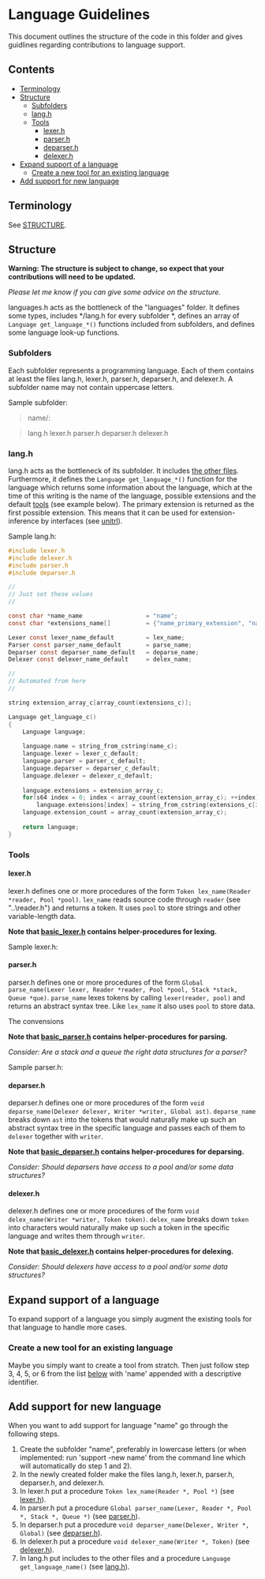 # Language Guidelines

This document outlines the structure of the code in this folder and gives guidlines regarding contributions to language support.

## Contents

- [Terminology](#terminology)
- [Structure](#structure)
  - [Subfolders](#subfolders)
  - [lang.h](#langh)
  - [Tools](#tools)
    - [lexer.h](#lexerh)
    - [parser.h](#parserh)
    - [deparser.h](#deparserh)
    - [delexer.h](#delexerh)
- [Expand support of a language](#expand-support-of-a-language)
  - [Create a new tool for an existing language](#create-a-new-tool-for-an-existing-language)
- [Add support for new language](#add-support-for-new-language)

## Terminology

See [STRUCTURE](../../STRUCTURE.md#terminology).

## Structure

**Warning: The structure is subject to change, so expect that your contributions will need to be updated.**

_Please let me know if you can give some advice on the structure._

languages.h acts as the bottleneck of the "languages" folder.
It defines some types, includes */lang.h for every subfolder *,
defines an array of `Language get_language_*()` functions included from subfolders,
and defines some language look-up functions.

### Subfolders

Each subfolder represents a programming language.
Each of them contains at least the files lang.h, lexer.h, parser.h, deparser.h, and delexer.h.
A subfolder name may not contain uppercase letters.

Sample subfolder:
> name/:

> lang.h lexer.h  parser.h  deparser.h  delexer.h

### lang.h

lang.h acts as the bottleneck of its subfolder.
It includes [the other files](subfolders).
Furthermore, it defines the `Language get_language_*()` function for the language which returns some information about the language,
which at the time of this writing is the name of the language, possible extensions and the default [tools](#tools) (see example below).
The primary extension is returned as the first possible extension.
This means that it can be used for extension-inference by interfaces (see [unitrl](../interfaces/unitrl.c)).

Sample lang.h:
```c
#include lexer.h
#include delexer.h
#include parser.h
#include deparser.h

//
// Just set these values
//

const char *name_name                  = "name";
const char *extensions_name[]          = {"name_primary_extension", "name_header_file"}; // Argh! Why does 'name' have header files and why are the file extensions so verbose??!!

Lexer const lexer_name_default         = lex_name;
Parser const parser_name_default       = parse_name;
Deparser const deparser_name_default   = deparse_name;
Delexer const delexer_name_default     = delex_name;

//
// Automated from here
//

string extension_array_c[array_count(extensions_c)];

Language get_language_c()
{
    Language language;
    
    language.name = string_from_cstring(name_c);
    language.lexer = lexer_c_default;
    language.parser = parser_c_default;
    language.deparser = deparser_c_default;
    language.delexer = delexer_c_default;
    
    language.extensions = extension_array_c;
    for(s64 index = 0; index < array_count(extension_array_c); ++index)
        language.extensions[index] = string_from_cstring(extensions_c[index]);
    language.extension_count = array_count(extension_array_c);
    
    return language;
}
```

### Tools

#### lexer.h

lexer.h defines one or more procedures of the form `Token lex_name(Reader *reader, Pool *pool)`.
`lex_name` reads source code through `reader` (see "..\reader.h") and returns a token.
It uses `pool` to store strings and other variable-length data.

**Note that [basic_lexer.h](../basic_lexer.h) contains helper-procedures for lexing.**

Sample lexer.h:

#### parser.h

parser.h defines one or more procedures of the form `Global parse_name(Lexer lexer, Reader *reader, Pool *pool, Stack *stack, Queue *que)`.
`parse_name` lexes tokens by calling `lexer(reader, pool)` and returns an abstract syntax tree.
Like `lex_name` it also uses `pool` to store data.

The convensions

**Note that [basic_parser.h](../basic_parser.h) contains helper-procedures for parsing.**

_Consider: Are a stack and a queue the right data structures for a parser?_

Sample parser.h:

#### deparser.h

deparser.h defines one or more procedures of the form `void deparse_name(Delexer delexer, Writer *writer, Global ast)`.
`deparse_name` breaks down `ast` into the tokens that would naturally make up such an abstract syntax tree in the specific language and passes each of them to `delexer` together with `writer`.

**Note that [basic_deparser.h](../basic_parser.h) contains helper-procedures for deparsing.**

_Consider: Should deparsers have access to a pool and/or some data structures?_

#### delexer.h

delexer.h defines one or more procedures of the form `void delex_name(Writer *writer, Token token)`.
`delex_name` breaks down `token` into characters would naturally make up such a token in the specific language and writes them through `writer`.

**Note that [basic_delexer.h](../basic_delexer.h) contains helper-procedures for delexing.**

_Consider: Should delexers have access to a pool and/or some data structures?_

## Expand support of a language

To expand support of a language you simply augment the existing tools for that language to handle more cases.

### Create a new tool for an existing language

Maybe you simply want to create a tool from stratch. Then just follow step 3, 4, 5, or 6 from the list [below](#add-support-for-new-language) with 'name' appended with a descriptive identifier.

## Add support for new language

When you want to add support for language "name" go through the following steps.

1. Create the subfolder "name", preferably in lowercase letters
(or when implemented: run 'support -new name' from the command line which will automatically do step 1 and 2).
2. In the newly created folder make the files lang.h, lexer.h, parser.h, deparser.h, and delexer.h.
3. In lexer.h put a procedure `Token lex_name(Reader *, Pool *)` (see [lexer.h](#lexerh)).
4. In parser.h put a procedure `Global parser_name(Lexer, Reader *, Pool *, Stack *, Queue *)`  (see [parser.h](#parserh)).
5. In deparser.h put a procedure `void deparser_name(Delexer, Writer *, Global)`  (see [deparser.h](#deparserh)).
6. In delexer.h put a procedure `void delexer_name(Writer *, Token)`  (see [delexer.h](#delexerh)).
7. In lang.h put includes to the other files and a procedure `Language get_language_name()`  (see [lang.h](#langh)).